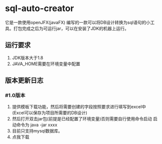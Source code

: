 # sql-auto-creator

它是一款使用openJFX(javaFX) 编写的一款可以将DB设计转换为sql语句的小工具。打包完成之后为可运行jar，可以在安装了JDK的机器上运行。



## 运行要求

1. JDK版本大于1.8
2. JAVA_HOME需要在环境变量中配置

## 版本更新日志

### #1.0版本

1. 提供模板下载功能，然后将需要创建的字段按照要求进行填写到excel中(Excel可以保存为项目所需要的DB设计)
2. 然后打开双击jar包(前提是已经配置了环境变量)否则需要自行使用命令启动 启动命令为 java -jar xxxx
3. 目前只支持mysql数据库。
4. 点我下载
